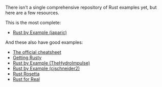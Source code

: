 There isn't a single comprehensive repository of Rust examples yet, but here are a few resources.

This is the most complete:

* [Rust by Example (japaric)](https://rustbyexample.com)

And these also have good examples:

* [The official cheatsheet](http://static.rust-lang.org/doc/master/complement-cheatsheet.html)
* [Getting Rusty](http://pzol.github.io/getting_rusty/)
* [Rust by Example (TheHydroImpulse)](http://rustbyexample.github.io/)
* [Rust by Example (cjschneider2)](https://github.com/cjschneider2/rust-by-example)
* [Rust Rosetta](https://github.com/Hoverbear/rust-rosetta)
* [Rust for Real](https://github.com/flaper87/rust-for-real)